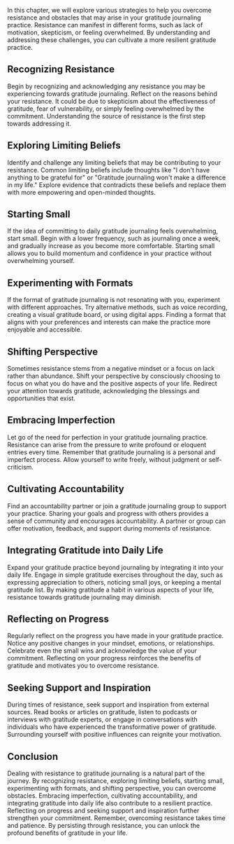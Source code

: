 
In this chapter, we will explore various strategies to help you overcome resistance and obstacles that may arise in your gratitude journaling practice. Resistance can manifest in different forms, such as lack of motivation, skepticism, or feeling overwhelmed. By understanding and addressing these challenges, you can cultivate a more resilient gratitude practice.

Recognizing Resistance
----------------------

Begin by recognizing and acknowledging any resistance you may be experiencing towards gratitude journaling. Reflect on the reasons behind your resistance. It could be due to skepticism about the effectiveness of gratitude, fear of vulnerability, or simply feeling overwhelmed by the commitment. Understanding the source of resistance is the first step towards addressing it.

Exploring Limiting Beliefs
--------------------------

Identify and challenge any limiting beliefs that may be contributing to your resistance. Common limiting beliefs include thoughts like "I don't have anything to be grateful for" or "Gratitude journaling won't make a difference in my life." Explore evidence that contradicts these beliefs and replace them with more empowering and open-minded thoughts.

Starting Small
--------------

If the idea of committing to daily gratitude journaling feels overwhelming, start small. Begin with a lower frequency, such as journaling once a week, and gradually increase as you become more comfortable. Starting small allows you to build momentum and confidence in your practice without overwhelming yourself.

Experimenting with Formats
--------------------------

If the format of gratitude journaling is not resonating with you, experiment with different approaches. Try alternative methods, such as voice recording, creating a visual gratitude board, or using digital apps. Finding a format that aligns with your preferences and interests can make the practice more enjoyable and accessible.

Shifting Perspective
--------------------

Sometimes resistance stems from a negative mindset or a focus on lack rather than abundance. Shift your perspective by consciously choosing to focus on what you do have and the positive aspects of your life. Redirect your attention towards gratitude, acknowledging the blessings and opportunities that exist.

Embracing Imperfection
----------------------

Let go of the need for perfection in your gratitude journaling practice. Resistance can arise from the pressure to write profound or eloquent entries every time. Remember that gratitude journaling is a personal and imperfect process. Allow yourself to write freely, without judgment or self-criticism.

Cultivating Accountability
--------------------------

Find an accountability partner or join a gratitude journaling group to support your practice. Sharing your goals and progress with others provides a sense of community and encourages accountability. A partner or group can offer motivation, feedback, and support during moments of resistance.

Integrating Gratitude into Daily Life
-------------------------------------

Expand your gratitude practice beyond journaling by integrating it into your daily life. Engage in simple gratitude exercises throughout the day, such as expressing appreciation to others, noticing small joys, or keeping a mental gratitude list. By making gratitude a habit in various aspects of your life, resistance towards gratitude journaling may diminish.

Reflecting on Progress
----------------------

Regularly reflect on the progress you have made in your gratitude practice. Notice any positive changes in your mindset, emotions, or relationships. Celebrate even the small wins and acknowledge the value of your commitment. Reflecting on your progress reinforces the benefits of gratitude and motivates you to overcome resistance.

Seeking Support and Inspiration
-------------------------------

During times of resistance, seek support and inspiration from external sources. Read books or articles on gratitude, listen to podcasts or interviews with gratitude experts, or engage in conversations with individuals who have experienced the transformative power of gratitude. Surrounding yourself with positive influences can reignite your motivation.

Conclusion
----------

Dealing with resistance to gratitude journaling is a natural part of the journey. By recognizing resistance, exploring limiting beliefs, starting small, experimenting with formats, and shifting perspective, you can overcome obstacles. Embracing imperfection, cultivating accountability, and integrating gratitude into daily life also contribute to a resilient practice. Reflecting on progress and seeking support and inspiration further strengthen your commitment. Remember, overcoming resistance takes time and patience. By persisting through resistance, you can unlock the profound benefits of gratitude in your life.
